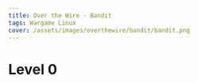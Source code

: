 ```yaml
---
title: Over the Wire - Bandit
tags: Wargame Linux
cover: /assets/images/overthewire/bandit/bandit.png
---
```


# Level 0